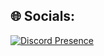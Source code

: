 
## 🌐 Socials:
[![Discord Presence](https://lanyard.cnrad.dev/api/432501933811433483?theme=dark)](https://discord.com/users/432501933811433483)

